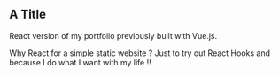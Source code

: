 ## A Title

React version of my portfolio previously built with Vue.js.

Why React for a simple static website ? Just to try out React Hooks and because I do what I want with my life !!
